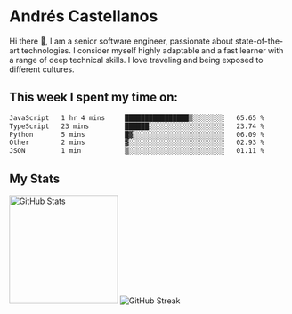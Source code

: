 # Andrés Castellanos

Hi there 👋, I am a senior software engineer, passionate about state-of-the-art technologies. I consider myself highly adaptable and a fast learner with a range of deep technical skills. I love traveling and being exposed to different cultures.

## This week I spent my time on:

<!--START_SECTION:waka-->

```txt
JavaScript   1 hr 4 mins     ████████████████▒░░░░░░░░   65.65 %
TypeScript   23 mins         ██████░░░░░░░░░░░░░░░░░░░   23.74 %
Python       5 mins          █▓░░░░░░░░░░░░░░░░░░░░░░░   06.09 %
Other        2 mins          ▓░░░░░░░░░░░░░░░░░░░░░░░░   02.93 %
JSON         1 min           ▒░░░░░░░░░░░░░░░░░░░░░░░░   01.11 %
```

<!--END_SECTION:waka-->

## My Stats

<img height="195" src="https://github-readme-stats.vercel.app/api?username=andrescv&show_icons=true&theme=onedark&hide_border=true&card_width=495" alt="GitHub Stats" />

<img src="https://streak-stats.demolab.com?user=andrescv&theme=one-dark-pro&hide_border=true" alt="GitHub Streak" />
